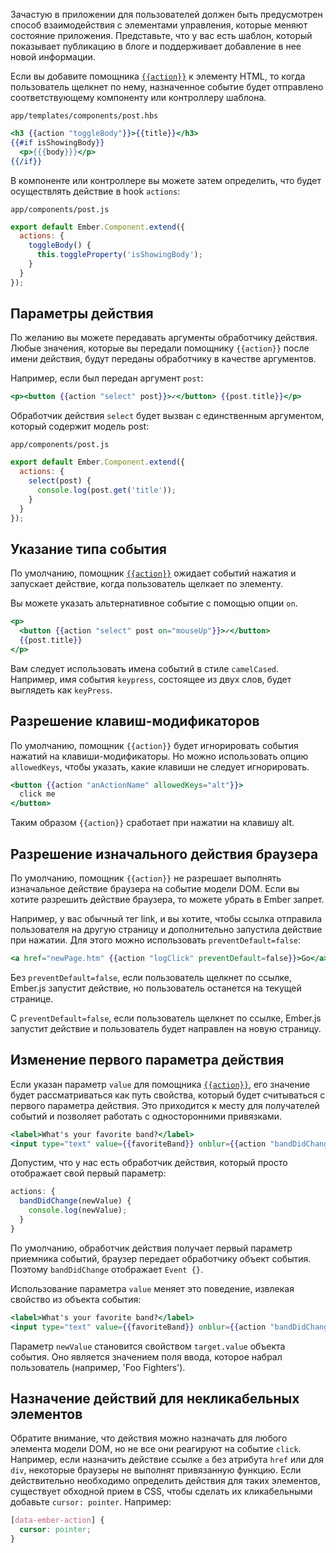 Зачастую в приложении для пользователей должен быть предусмотрен способ взаимодействия с элементами управления, которые меняют состояние приложения. Представьте, что у вас есть шаблон, который показывает публикацию в блоге и поддерживает добавление в нее новой информации.

Если вы добавите помощника [`{{action}}`](http://emberjs.com/api/classes/Ember.Templates.helpers.html#method_action) к элементу HTML, то когда пользователь щелкнет по нему, назначенное событие будет отправлено соответствующему компоненту или контроллеру шаблона.

`app/templates/components/post.hbs`
```hbs
<h3 {{action "toggleBody"}}>{{title}}</h3>
{{#if isShowingBody}}
  <p>{{{body}}}</p>
{{/if}}
```

В компоненте или контроллере вы можете затем определить, что будет осуществлять действие в hook `actions`:

`app/components/post.js`
```js
export default Ember.Component.extend({
  actions: {
    toggleBody() {
      this.toggleProperty('isShowingBody');
    }
  }
});
```

## Параметры действия

По желанию вы можете передавать аргументы обработчику действия. Любые значения, которые вы передали помощнику `{{action}}` после имени действия, будут переданы обработчику в качестве аргументов.

Например, если был передан аргумент `post`:

```hbs
<p><button {{action "select" post}}>✓</button> {{post.title}}</p>
```

Обработчик действия `select` будет вызван с единственным аргументом, который содержит модель post:

`app/components/post.js`
```js
export default Ember.Component.extend({
  actions: {
    select(post) {
      console.log(post.get('title'));
    }
  }
});
```

## Указание типа события

По умолчанию, помощник [`{{action}}`](http://emberjs.com/api/classes/Ember.Templates.helpers.html#method_action) ожидает событий нажатия и запускает действие, когда пользователь щелкает по элементу.

Вы можете указать альтернативное событие с помощью опции `on`.

```hbs
<p>
  <button {{action "select" post on="mouseUp"}}>✓</button>
  {{post.title}}
</p>
```

Вам следует использовать имена событий в стиле `camelCased`. Например, имя события `keypress`, состоящее из двух слов, будет выглядеть как `keyPress`.

## Разрешение клавиш-модификаторов

По умолчанию, помощник `{{action}}` будет игнорировать события нажатий на клавиши-модификаторы. Но можно использовать опцию `allowedKeys`, чтобы указать, какие клавиши не следует игнорировать.

```hbs
<button {{action "anActionName" allowedKeys="alt"}}>
  click me
</button>
```

Таким образом `{{action}}` сработает при нажатии на клавишу alt.

## Разрешение изначального действия браузера

По умолчанию, помощник `{{action}}` не разрешает выполнять изначальное действие браузера на событие модели DOM. Если вы хотите разрешить действие браузера, то можете убрать в Ember запрет.

Например, у вас обычный тег link, и вы хотите, чтобы ссылка отправила пользователя на другую страницу и дополнительно запустила действие при нажатии. Для этого можно использовать `preventDefault=false`:

```hbs
<a href="newPage.htm" {{action "logClick" preventDefault=false}}>Go</a>
```

Без `preventDefault=false`, если пользователь щелкнет по ссылке, Ember.js запустит действие, но пользователь останется на текущей странице.

С `preventDefault=false`, если пользователь щелкнет по ссылке, Ember.js запустит действие и пользователь будет направлен на новую страницу.

## Изменение первого параметра действия

Если указан параметр `value` для помощника [`{{action}}`](http://emberjs.com/api/classes/Ember.Templates.helpers.html#method_action), его значение будет рассматриваться как путь свойства, который будет считываться с первого параметра действия. Это приходится к месту для получателей событий и позволяет работать с односторонними привязками.

```hbs
<label>What's your favorite band?</label>
<input type="text" value={{favoriteBand}} onblur={{action "bandDidChange"}}/>
```

Допустим, что у нас есть обработчик действия, который просто отображает свой первый параметр:

```js
actions: {
  bandDidChange(newValue) {
    console.log(newValue);
  }
}
```

По умолчанию, обработчик действия получает первый параметр приемника событий, браузер передает обработчику объект события. Поэтому `bandDidChange` отображает `Event {}`.

Использование параметра `value` меняет это поведение, извлекая свойство из объекта события:

```hbs
<label>What's your favorite band?</label>
<input type="text" value={{favoriteBand}} onblur={{action "bandDidChange" value="target.value"}}/>
```

Параметр `newValue` становится свойством `target.value` объекта события. Оно является значением поля ввода, которое набрал пользователь (например, 'Foo Fighters').

## Назначение действий для некликабельных элементов

Обратите внимание, что действия можно назначать для любого элемента модели DOM, но не все они реагируют на событие `click`. Например, если назначить действие ссылке `a` без атрибута `href` или для `div`, некоторые браузеры не выполнят привязанную функцию. Если действительно необходимо определить действия для таких элементов, существует обходной прием в CSS, чтобы сделать их кликабельными добавьте `cursor: pointer`. Например:

```css
[data-ember-action] {
  cursor: pointer;
}
```